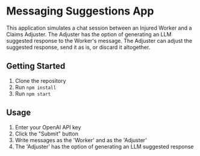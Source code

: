 # Messaging Suggestions App

This application simulates a chat session between an Injured Worker and a Claims Adjuster. The Adjuster has the option of generating an LLM suggested response to the Worker's message. The Adjuster can adjust the suggested response, send it as is, or discard it altogether.

## Getting Started

1. Clone the repository
2. Run `npm install`
3. Run `npm start`

## Usage

1. Enter your OpenAI API key
2. Click the "Submit" button
3. Write messages as the 'Worker' and as the 'Adjuster'
4. The 'Adjuster' has the option of generating an LLM suggested response
